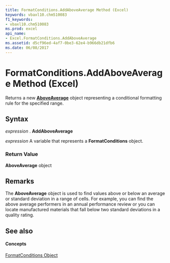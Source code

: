 ```yaml
---
title: FormatConditions.AddAboveAverage Method (Excel)
keywords: vbaxl10.chm510083
f1_keywords:
- vbaxl10.chm510083
ms.prod: excel
api_name:
- Excel.FormatConditions.AddAboveAverage
ms.assetid: d5cf96ed-4af7-0be3-62e4-b966db21dfb6
ms.date: 06/08/2017
---
```



# FormatConditions.AddAboveAverage Method (Excel)

Returns a new **[AboveAverage](aboveaverage-object-excel.md)** object representing a conditional formatting rule for the specified range.


## Syntax

 _expression_ . **AddAboveAverage**

 _expression_ A variable that represents a **FormatConditions** object.


### Return Value

 **AboveAverage** object


## Remarks

The **AboveAverage** object is used to find values above or below an average or standard deviation in a range of cells. For example, you can find the above average performers in an annual performance review or you can locate manufactured materials that fall below two standard deviations in a quality rating.


## See also


#### Concepts


[FormatConditions Object](formatconditions-object-excel.md)

